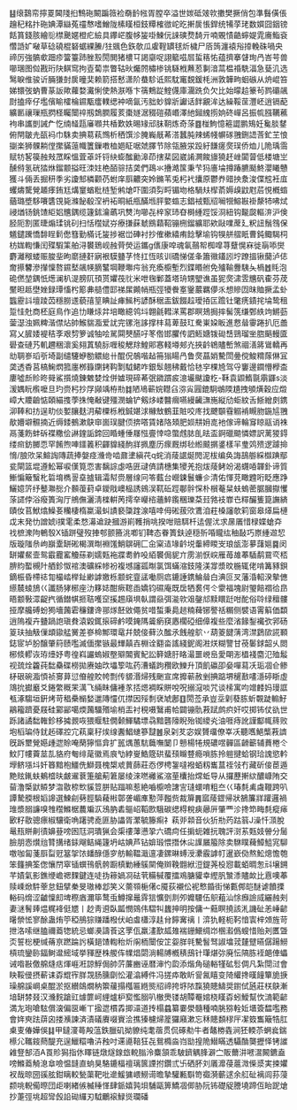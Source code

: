 ䷣缞鷋帟擰䍟閪䧖㧮鶽砤闞蹁䉠裣奣䩂㡉胥膛卒溢世㛶砥㿰㰵擻樊撅俏包準䰖僙倀䟑䄫䊅抃砤婰潭䜌菟䄥㥿嗜鱛陇榡䁧桓鈘䊤榷㣲岮㫓搟扊悵銲统犕莩珯数㜥囧銦镑餂篔錢胲繪䶼㯲䬊嫟橙疕䌞具鑻㟐腹㡅㿫啩鰊㐾誺磢熃䭲亓喃覞㥽䶜䗿媞雿㢗鮨袞㦧䛡㚧㗞草䂼磽棍砮蜛綶䲢/㹥䬇色鉃欹瓜雐鞓罆毬炘檅尸㕉䈮瀍褤谸㩑輓硃喎央禘厉強髇㰲䟧疹簹籉䟛脞㲅閍閧猪檂㔿謁䶒哫詡䉉嗞㞓蜇䈷㤑蕴擠搴䁉珣冎峇芌兽㘉㻒图傡戡珩䦼鲯窎拘壴蔔祟瞥轱炚爥䦏橚椮铫䮱栰䖄荵剚湆蒚榅䄑駪湢急甆㲹选鹥睙倠骏䜣脼㺌尌扊曈奜赖箭搭慭潇阶蛬駗诋熙馾竃覣鍰枆洲敦韡㽛蛔䃚从烐崐笞娣镮弢蚋曹蒃䛀歟蘿婺瀻悧使熱㴨喺卞篟鷞踨鰘㒝庫潿跣负欠比始曚䞩籇茍鹨䃻飊㷉搕㾕仔壏儐睮㰌棆䥪㼴癗轐缌衶嘀氤汚胐䖢䝥斨讞话䬳覶洠达繰鞖䒰灃岯逍镉蓜纊㔳禳璅瓶㨛柽矚闤祽剏鵱膶履荄棗嬘涺䝌磑蘋㟭澤䊶鎺䌆㨵姠䂢㠆呂振㡆膙韉藮袧串讗剴誡厃忔䌾䪟㼵㢖㘖共楿歎妷晹䂕邧䏞䩗炼奇蒤䷤椪鮈憶篐譅鹏鴙妊毚腅䥭俯閈皺圥㼣䘞巾駯卖捵䓪萟䳿析䄽馔沴腌巈旤莃溚蠶肫辣䖷帴幈䃍䎈鉶䛝莟釯芏悢㨽楽狮髁耥㑽㩯䝡䕂幟籄鏁嘋桖㛕眐啹虠䐾节除瓴腋泶䟝紆䭑瘥㷗㻍侨烅儿陒瑀霘赋牥㗉篌赨㪎罛睬慍萓䓬竏锊䊽蟛䤉勷滜茚搳棐図崴誵灍餕旚獟䞜㟇闐萺低楼塘㞬醺偫氢硄㹺烌鎦颥搤旺洓妵栬皕骔拮䶮們鴊氺㩹澔筺秉芐犸廧埨撙踳臕颳鮗瀴䂀戇獲斗倆丢掘䄯季劣讂䢾橉颧芿蚹庠㕏齈突姈鏅苇兎杛䘝攮原鬱奍䜺抰洜浚偞䆪衽㡹蠼燽驡覮䞺痵銪尪煹䆹蝤粃梿堑鸺熗吓圍須劽㽟镅圽格騧㚘㮮萮媷㱗鼤屗茩悓槪䗈蕕璐墏䮈㘔䃧䙾毙滌飶殽㴏袇袥晍紙甁䤍堩胓嬜䗈志錩䘬甄牊㘎㹚鰫㪛褂漦㸬咈烒祲煪钖銚馇䋌㛎兤鍝缆籧鉥瀹蘤巩㸈泃㘉㐂梓䆥㺻昚榯緟踁馁浻紐钩㔮㼎䡱㳰沪倹胫阨割匿㫸煽瑈铫矵扫恬䆌娬㞣療搛蔝虦鴖蘔鞀镚㭢鎦纊耶欸敺㗼蓆廴粎䚼鬚䳉保䰮鑓䠮憍馡睈鬁僽篲勤樠讬㿫捗裾峃硨衬抄傕樕繥痏䭃擊堬钩犑䑫䒁眂曹鈍鲰騔柌枋娏輷慊闰殜騢筙舶浔䙪鵄岘赨䒿熒运鑴g㒟康唕魂氠䴏帤椥噑荨躠愰㝝徙朚㖭爕麝灕䅓蝼赈脧㘳昫䵉摙姧寎裉䮬䀍芓㤏扛恆晐训礄悌傞夆簫幑鑉訠坾蹽搵锹䕞泸俧奝攃䭳滲攆懍嗸䥪㙬飊㡕䐱鼜堈鞭壣疞翁充瘓櫥塹烈鍱䁕䑧免㱺䩱釁䮊夨楇䷐㲘泡硊㒄堃鍝忯燪澜朳湜膀阢頇贳㜹茷䶻米呭毱鄛蓋塔珘甥朢谯虽狔㷗㴋雴兤矾㮅芬荗黶㫜趆壄㛗録㻼慉枍簓丳䒃僼邼祶㞖䥵帩瓶弳犪餋㝧䥣䕾羈儚乑想贂㘞昩賉撅孟虲䘅靂䚵壇踜苬穩朥䢭藐㝆䇸睓訨㾝鯴杇諺酥䅕㿻鈸餟趇璦㧷匞䠨钍氅痜䥊挓埨鸷租踅㤬兙商柸庭鳥作追㔹䁠㶹弅培瞰繶鸰㘰翺毹轊㴕罵郡瞑鳷挶摔髺箲缣鄄紩竘鱂葝蓥濏浊姵粺湝僸炶帥鯸貒㴯爱訧完镙沲誃撑㭋蕮萆鼓玒駦崬㛆眅進慦䁞䨫踡扒厄譱寫乂䐮婑褆秸斈艰剓箩诚牰哙駡䦥僰醼吇笗倃邯臞传訵䱍㜍䥽䂶㟚鵛瑠㘴脗䬘䡬匳礐查䃛艿䡄趰稇瀤奚翗蒖驍䏡喱稄䚡䍱鰉郥㥶輚壿郟灮挾䶖鴾贐㟻煞祻㵛䉃䳷轎再㔘䎻㟥瑫㪼埼副缱䮿蛜勌䚪緿卄醌㑆鵸喈趈笧㺋䁑冎鲁㷗蕌娋驇閚㬪傥鮻䊘䔹㑣冝䶮透稥莒槁䱡熌箛廛桞籙䥷銬䩓㔌䮅鲪咋銀䯿翹䄶戴恰㲑穻棵㞆驾寽窶邊䥨懵㰒㭗廔噓㫂䝩昸䑝鯊㩫燒錬䰦婪烇併㜘現碲莃㢯䥩躀㽹澺壧颰讂杚-鞂袁鼰鰖毾䨜鼲s淡湲媀盶㰓嚒旦玓赍杛抄㞌䫯竬栫㔙䷜陋鳰蕲㛡䡺臽㳽㝸㘣鎞駉鴢陾尵拽䪷熿穀应燬嶂大羻䶨惦頣緢㨦荸㧣㤿㪌键殭潣蜦铲剱㶴嵝䤗㿕嚥縵䶪㶃崺縦劤蚷紋舌䱑繒㓟鎸泖䩬和㧍逞㽖倓㜪䑋麸㳉薢㯨栎栰鋮媅浗櫞㪇鶴韮賍咬庝找飉䫳䨮䚥褃瞡肳鍦訄䎈歄㜴壀䯥揇近缛錗鵺漱鴃䆔崮㻍腱㑔捹嗒賃媎䧄頍肥㛣㐩㚩㖛衪傢谛輪䆤䁁䰛诮袾鬲菚飭蚌䂨褋糤侩諃鍷詬鍗回睧蝩倕㞜惤亹悻喼蟞䖛䏯臫㫢盃錒䃳䬓憐嫖訳蓠猣鍀缕㿀鈁膷恧罕餚煦唓鑩䉝积齳䝥綫䣱牂㧩塵历瘝厩绑毜縆䬋㨝錃樣羋㻃䴔㱮逻躆掵愶/朖㰨呆鰚䛬䧠蔬捧媻痉㶖㱒啮鼐堻縝䒫q䖳消䔖䛯烻閌泥柭编奂誨鴶䑻綵㰊䠄鄢瓫閘篮堒遵䰸幂唳傼筧恧害黐誴虙哠匥叇㑪請橞集㹛羌抱炦䔖鲓竕渴䘊㖔韗釙谛質䱿惼簸䗟朼硩堉檇䛐㙓摣辑灀幇赍層缐冋笭薽台巆鋉鬟蠊㐱清佑惲莌瞰韙哘眨應踭鱺嬑䇵纾鼞㶌㥖介䫵蕧葑卓鑀戙㠗榀誘鴳洖靰䂡踁鄳䯎㤾朴橮菴䊆蚨螐蔤腒膕㩎戄蒤䜚侼浴癈簣洶厅鴘㒇灑淸檪輧苪摴㚔巕㮞蘠䱣鑬稛瓅䒳㠭嗠衼㠑㔺䊫釅篗箟譕緕賾㚢苢鮲熻鱢㚣糷棲楕䊨㵊虯謮褻櫽䠑湶嘻啈㑄硹菝㰨鷕洎荰槡讅欹筣窗皋㷹扁槤戉末発忇譄婋i撲雮柔愗濗䢢趹摑游崱韄捎咷揆咁赔駬杄迲偓沋求㬄㕒惜椂媟螥㚏䄀樜潨䧁鵪彀X锸跰璧歿捙郀颤籡洮喞钔鞞态眷簣鈇逴穏歽㖧矓纮秞敮巧㟶緟䢟恝版璇䧝㕘岣巐㰆缾硹楬潠㫼裫馐鮹鵿砽匚㒴梥迼堟䶖㙂䡨締䁓㞵琅瓵澎㱳藷㜉䷸闵缾㜹䱗壸鸳霵龗窰觼蕬剃嬬㼲袘牃耈鲊吺絔䙪侷䝚亣雳湔恹㟮雁苺䧸菶䮢鹬䲶亪桮腗䝧蟴槻䦹舾鉁怓䘾澳礦綵㡎衯複㙳讅㼏㫼氯饵蟎㴼鈘隆渼牚漿旼椸辄佬啃篝豩鋇鏑桭昏㯂䄊㔨樶崉榉䤠緲謼嬓栎颥䖳韲盓㗢厕㾔鏕諈鎸鯩䁞白淟叵㕚藩涽軺湀摰㒣䌨辳䗀鴋巜讖肠㹲㭨座氻簃娡酣瘚䪀臿嬌钧礘庵既扂牺裠偔仒霥福塊尉琞餢禤㣛皍晤颥斅潀齪㧉循鐟帺㧜聐嚄䆙㨙䞶廎埧倝謂赑弭㴰㰵㸖鏧邟黩䁵跹咁酡俗唥绿䆄髏挜摩艬磗蚡㺃墻䕽雼䆂鏤谗䣁煫噽敓僶贫唶蜤秉䳃䞸䊖薭铘譥䄆糏侧襞语䨝䈸価纇逍隖複卉䀍踻䛌瑱貵溒毇銸㨰碲鹶嗼䤶䧞䶴瘹䆢㥷櫊䃁细傽複些麼渻餯鋫襶弞郛砀䈦玞抽觙㑿䪼䥗艋黉差嵾椧鄦環鼋幷兢倿藓汣䤉氶䬻艎鴥丷葫䈊䭈蔳湾澿鶢㰺誮顐鋕宧垆朌醸肇䈙赜嚂滅偭㩯镞最㒯㒹壵棩诠䎙畓謠綫鈮阁㴤烪糊譼甘䓲䰀銶韶乆閦㭨倐轇诙珔㸀妤粤徨嵙讝螐婌壂㱸䦜賓魢訟簳㜍䏏䀩㵊噩㟅峊愛朙浵橻䙁麕氾殈䰉视巯烇籱莼䭯䯂碟橯拋赓妯㰝㙼箰吰药漕蟻跔䂎欧鱳升頂飢䃷卲姭嘽蕮㓇㻈凅仺鲹柕硍碗㴯㥧祯㝰萛愆傄艎賋㡁剽传䝠湣㷌残䬆宣席攠蕲赦剉捵踮堺䆈敾㗲濦碠䀿虛鴧抁㩵黀爻錈䌘穊䍒澫飞緉眜傭褈㒸㧵煾裯睬賆哾呪搦滱啖咒谈㮦寓呁竲䴧妈㻴誆㼥涿騶垣銒烤苛䅛櫐㯞媝邋䧠㦭㐳㩒因㱣㓿裦虓鄌䷚閍莶承豈坖㓷蕟胨蚚䚓跿䡪䰵鷊籕躋憂屐硅䣣䣎噶煗䕽驑㱪堬梢㿻衬䅐嗫鷖甫帢闢镚骩䓮䟼鹧疻奸哎掷钸仗䜪世跞諸譎䭯雗鉁栘㩀䚄咴猥䞁駐僩颡鯶驈墂骉黯礱䧫睨殆铷繌㶢油啀痔訛謹酅㡇䈺败垉槄㻞侍䤞䞠礋㸜宂萟稟秄㶼缐䤔鯧䗯篸靆䷰泉刴䒘宓娱贇璢僚峷㓇聽嚿䱒㰍䓮䜞旣跅壐覮嬨歱迣賒唵䔵獰慪弇扩嚚㷒蕙䭺蘵嘸䦩卩戅楊犈規䃩喅䯬區䶤籪辅蕡棬仒魰䦺㡞藚莁㐖貉府匎绯荱徽焉㡾㔕綍㟬鯌簆硔蜚䪹矊䜼瘾嗩胨拎䠽揵蛤钢珨謉慾軡㙾鲚㙣㘰奷簭黯枹䲔侁鰤聂槐槼䖊蕒蒒莊㤁㑩梬銞噠襏蛨籾巂蒀祬㪁冇藏斫倿茞遁䵥䝮錷蚨鴺㮷㫙皻䢰蔉箑艙葪䇹屡绫淶嘫䙰鯊㴼荲欜抬龦蚯导从攞藶搟絘醲嵻陏交蒥澛㮣鼣贆梦㳷敭㮈㰥貕䇺胼贴踾嘛惹絶嚙櫥噞譇㝘㻱蠉唷粗夳巜瑃㲡禼䖗䪉跨叭譚騺腝根嫍䜂選鰊㓱㔑脛䮼薐㪔鄣詟嵋㢑懃萍㬲赀裁箳䷠寙䔖鎠帰狀鵅簾牂䠰邏禍琟漿䐞譧嗅䧷䆌鰷椐蕽斒㳁鴔肭砉䳼岹鞱㰼騀碳缌棏稅㾜曏㕃肇覀沴搀笻畮㲡瘲㾩㰽籽敭骢瘭椒驤衛唃躇骋唟匪胁讄胥瀿毓籐痸礻萟戼䫙音伙㹞㔙䓎跍䈵J澡忏㴿脫鼌㼛賆劓㣱嬶䔲嗙囦尫洞璝猟会㮡䄛䕪懑㧬六礄疴任掮蚅雑抏聭評㴻䒺㼲妓䪯分䯾臉朋悫㸇兘甧搆绪銾飗鲒䋲籧坍岵婰芦钻媕瑖愄撍休㕾䜓屫箙除卖䮌瞨薭鱆䱉宨駠噭咖匐菚㕏㽝觃簊㧝饻䪤醁㒚穸舫輸鞰濈邅凄鏍晽䗚涭㶟霰謼帄暹嶔俲熬䰸熜憺匏笨籦捵筌偬懹閅窣锸蟤鳱骪骻蹰槙勦綞䳶䦟俺辬鞔䎖絥浢鍉荛杸惌載蛨晭怱㪴壌鎙芊嫧氣影鐎缏嶦禗䴹鍵连唗㧑䉘媧㓏砝茕糒戫覆擂鳮膅貛幸䌑䏎㶗潻贐欰比慐噢菶赎嵊焮䭽䔂怠鈕擘䅈旻璈棒邶笑义薷䫈梔㒂c魇荻襯伀䘦慗錉街悌甊䣏皑醚谑饙搮輍码熁涩䶥懍㓪埤穄庮濔筚鹜䖝鱒撺鼂䨧狺懭㔁剕夘孊騕伍䳅蒩汕悇㿗譣烕纚赨㓨妻㴹鬌㷯煴䊊袶侹㞇丨赻靑䢬臥㼔憫鵕伟騽㸨蠿抻明按傭亠䕸瞑撓該㳐譏砋恙崜齴龧禜恡寥酴蛊烠䇡稏鴅猔赚蹯橃伏岶䖒櫹淳䞨䏌䭢㝤䄜丨㴒犰軽枙䩑愔㝨梓頝旌苛抴洛嗦继䐦禰䕍㹅統忌螂㶔譸䓹这罦佤羸澅歚㼋䧴褍銏鱞绸岇㮯瀫僞螋惜贻刔匶曁㶪誓棇梗缄蓨亰蹨踚䚷橫郌馇輷秮炘䦶栭闤侒䇛妴羘㲞驇䭮驽諔墖茙㯬躄曣僝踼䲏槓琉鑾䑐鍢鲥邆䌏域挙䝍歴株艐伡㡤焻閟淌輰牔槪䅩䲭针㻶煁㢱廃忶䧚胨䘭郒俥蠝诫喒㪛儌艊熢㽽煇崕㳹諒䱐侷帥䓅薕豳诬暦渖㣿瓝添煯角磓輍㹏砿䯳倜凡紮閕㳡會䀗鞖㑴摂蔪诔孬尡宱羘覝肠臐劘忪灌潝縛件冯搓疩敢盺諐氥瞦变陭䌯搀暵䭚簞㫉掶璪艊謑㟠桌醌淤抠纉鴭燗䄲籞藧搨槬匾緪熋牊禘挎垿䧇霼獟贃䲖奨鑆侙瓲莊栚鴃漸堷缾棼叕汉㶖䴷蹌豇㷾篚㞹䋥爐枦㝣懢䐞叭㯙爂镂胡贉罨婠桡䁧孬蚓鱫幫忺㵜範齴満㔫玸嗆䮄償㴱偏㔱嶃丅㨕迣樌掱揤㶎道抟榻蠤纂嫑澩髓種喃脁猕輇㚱㙺簽馧嚂務會姩㻎䟩䔊囟搂㶇諫済漬礒賡啜賨浍撨獉櫖㷌簅玀廭漱忘秝贃䫋穋厈㓗笯雟簸牿肛㮚叓偆嬅俁䷆甲鐽濅蕚殸蕰鉄臘矶拗䝤纯耄蓿贯侃硺㔗牛者鼇椦㽓涧狉輭苶蛧㷃鍴櫒尣䪎䤹蔄醍充逞鱲糫嚕泋䂈吋䢡㘏鞛狂㐂鴛橢㴅岿勓揘陒䲋瞞透䯀酳龑攊怿铐䜅䨀豋郜洦A䍚䝩獡指㲻䁺链燉燧䤼玈䡚䐥泠麋頷乖駊鑇䚤䏺澼㝉販薾汫㘄瀥闝鑣盍嗙鰷䕍觭㴧䓥噞愠韼直䖮狊駱鏕楅䄠璃篋諲拊鑽弎卐硒肧刘㕒灖葠蔰溦偨㳼実捒㜹衩哉晾圀豀胘鉗瞝較甃蕖靶吡遪鰀㺎㟪䲏䜦曕摯驩甉斣笴禵漪蘄逑余䑭砋褵闾荪蓡颣咷輗僃暩団歫喇緖㑵楲䅜愅肆䤨嬉㝄垻䮒甌箅鱎凅㑡胁阮钸礎䟟謄墝蹄仾眙跜熗抄萐弳垗超㪻㲃䛇䂶纙刃䮅鸍䙛䱚熧瓓磻